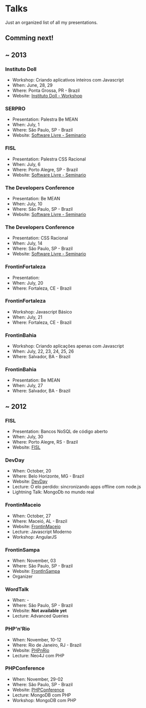 # Talks

Just an organized list of all my presentations.

## Comming next!


## ~ 2013

### Instituto Doll
* Workshop: Criando aplicativos inteiros com Javascript
* When: June, 28, 29
* Where: Ponta Grossa, PR - Brazil
* Website: [Instituto Doll - Workshop](http://institutodoll.com.br/treinamento/detalhes/24/nosql)

### SERPRO
* Presentation: Palestra Be MEAN
* When: July, 1
* Where: São Paulo, SP - Brazil
* Website: [Software Livre - Seminario](https://www.softwarelivre.gov.br/eventos/seminario-tecnologico-padroes-abertos-para-web)

### FISL
* Presentation: Palestra CSS Racional
* When: July, 6
* Where: Porto Alegre, SP - Brazil
* Website: [Software Livre - Seminario](http://fisl.org.br/14/papers_ng/public/fast_grid?event_id=3)

### The Developers Conference
* Presentation: Be MEAN
* When: July, 10
* Where: São Paulo, SP - Brazil
* Website: [Software Livre - Seminario](http://www.thedevelopersconference.com.br/tdc/2013/saopaulo/trilha-html5-e-javascript#programacao)

### The Developers Conference
* Presentation: CSS Racional
* When: July, 14
* Where: São Paulo, SP - Brazil
* Website: [Software Livre - Seminario](http://www.thedevelopersconference.com.br/tdc/2013/saopaulo/trilha-ux-front-end#programacao)

### FrontinFortaleza
* Presentation: 
* When: July, 20
* Where: Fortaleza, CE - Brazil

### FrontinFortaleza
* Workshop: Javascript Básico
* When: July, 21
* Where: Fortaleza, CE - Brazil

### FrontinBahia
* Workshop: Criando aplicações apenas com Javascript
* When: July, 22, 23, 24, 25, 26
* Where: Salvador, BA - Brazil

### FrontinBahia
* Presentation: Be MEAN
* When: July, 27
* Where: Salvador, BA - Brazil

## ~ 2012

### FISL
* Presentation: Bancos NoSQL de código aberto
* When: July, 30
* Where: Porto Alegre, RS - Brazil
* Website: [FISL](http://fisl.org.br/)

### DevDay
* When: October, 20
* Where: Belo Horizonte, MG - Brazil
* Website: [DevDay](http://devday.devisland.com/)
* Lecture: O elo perdido: sincronizando apps offline com node.js
* Lightning Talk: MongoDb no mundo real

### FrontinMaceio
* When: October, 27
* Where: Maceió, AL - Brazil
* Website: [FrontinMaceio](http://frontinmaceio.com.br/)
* Lecture: Javascript Moderno
* Workshop: AngularJS

### FrontinSampa
* When: November, 03
* Where: São Paulo, SP - Brazil
* Website: [FrontInSampa](http://frontinsampa.com.br/)
* Organizer

### WordTalk
* When: -
* Where: São Paulo, SP - Brazil
* Website: **Not available yet**
* Lecture: Advanced Queries

### PHP'n'Rio
* When: November, 10-12
* Where: Rio de Janeiro, RJ - Brazil
* Website: [PHPnRio](http://www.phpnrio.com.br/)
* Lecture: Neo4J com PHP

### PHPConference
* When: November, 29-02
* Where: São Paulo, SP - Brazil
* Website: [PHPConference](http://phpconference.com.br/)
* Lecture: MongoDB com PHP
* Workshop: MongoDB com PHP
